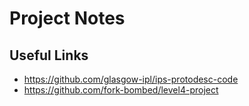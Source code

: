 # Project Notes

## Useful Links
- https://github.com/glasgow-ipl/ips-protodesc-code
- https://github.com/fork-bombed/level4-project